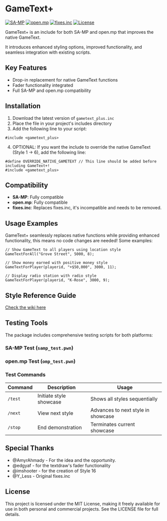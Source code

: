 # GameText+

[![SA-MP](https://img.shields.io/badge/SA--MP-✔-green.svg)](https://www.sa-mp.mp/)
[![open.mp](https://img.shields.io/badge/open.mp-✔-green.svg)](https://www.open.mp/)
[![fixes.inc](https://img.shields.io/badge/fixes.inc-✖-red.svg)](https://github.com/pawn-lang/sa-mp-fixes)
[![License](https://img.shields.io/badge/License-MIT-blue.svg)](LICENSE)

GameText+ is an include for both SA-MP and open.mp that improves the native GameText. 

It introduces enhanced styling options, improved functionality, and seamless integration with existing scripts.

## Key Features

- Drop-in replacement for native GameText functions
- Fader functionality integrated
- Full SA-MP and open.mp compatibility

## Installation

1. Download the latest version of `gametext_plus.inc`
2. Place the file in your project's includes directory
3. Add the following line to your script:

```pawn
#include <gametext_plus>
```
4. OPTIONAL: If you want the include to override the native GameText (Style 1 -> 6), add the following line:
```pawn
#define OVERRIDE_NATIVE_GAMETEXT // This line should be added before including GameText+!
#include <gametext_plus>
```

## Compatibility

- **SA-MP**: Fully compatible
- **open.mp**: Fully compatible
- **fixes.inc**: Replaces fixes.inc, it's incompatible and needs to be removed.

## Usage Examples

GameText+ seamlessly replaces native functions while providing enhanced functionality, this means no code changes are needed!
Some examples:

```pawn
// Show GameText to all players using location style
GameTextForAll("Grove Street", 5000, 8);

// Show money earned with positive money style
GameTextForPlayer(playerid, "+$50,000", 3000, 11);

// Display radio station with radio style
GameTextForPlayer(playerid, "K-Rose", 3000, 9);

```

## Style Reference Guide

[Check the wiki here](https://github.com/itsneufox/GameText-Plus/wiki)

## Testing Tools

The package includes comprehensive testing scripts for both platforms:

### SA-MP Test (`samp_test.pwn`)
### open.mp Test (`omp_test.pwn`)

### Test Commands

| Command | Description | Usage |
|---------|-------------|--------|
| `/test` | Initiate style showcase | Shows all styles sequentially |
| `/next` | View next style | Advances to next style in showcase |
| `/stop` | End demonstration | Terminates current showcase |

## Special Thanks

- @AmyrAhmady - For the idea and the opportunity.
- @edgyaf - for the textdraw's fader functionality
- @imshooter - for the creation of Style 16
- @Y_Less - Original fixes.inc

## License

This project is licensed under the MIT License, making it freely available for use in both personal and commercial projects. See the LICENSE file for full details.

